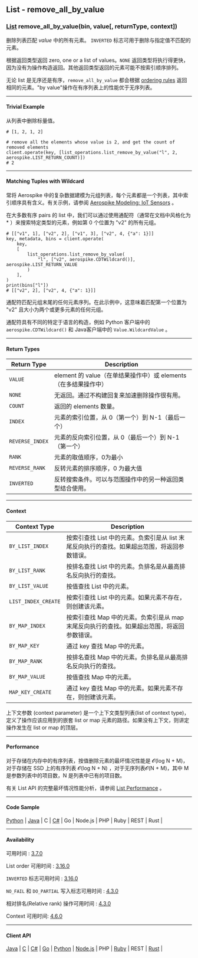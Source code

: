 ## List - remove_all_by_value

### [List](https://docs.aerospike.com/docs/guide/cdt-list-ops.html) remove_all_by_value(bin, value[, returnType, context])

删除列表匹配 _value_ 中的所有元素。 `INVERTED` 标志可用于删除与指定值不匹配的元素。

根据返回类型返回 zero, one or a list of values。`NONE` 返回类型将执行得更快，因为没有为操作构造返回。其他返回类型返回的元素可能不按索引顺序排列。

无论 list 是无序还是有序，`remove_all_by_value` 都会根据 [ordering rules](https://docs.aerospike.com/docs/guide/cdt-ordering.html) 返回相同的元素。"by value"操作在有序列表上的性能优于无序列表。

---

#### Trivial Example

从列表中删除标量值。

```
# [1, 2, 1, 2]

# remove all the elements whose value is 2, and get the count of removed elements
client.operate(key, [list_operations.list_remove_by_value("l", 2, aerospike.LIST_RETURN_COUNT)])
# 2
```

---

#### Matching Tuples with Wildcard

常将 Aerospike 中的复杂数据建模为元组列表，每个元素都是一个列表，其中索引顺序具有含义。有关示例，请参阅 [Aerospike Modeling: IoT Sensors](https://dev.to/aerospike/aerospike-modeling-iot-sensors-453a) 。

在大多数有序 pairs 的 list 中，我们可以通过使用通配符（通常在文档中风格化为 * ）来搜索特定类型的元素，例如第 0 个位置为 "v2" 的所有元组。

```
# [["v1", 1], ["v2", 2], ["v1", 3], ["v2", 4, {"a": 1}]]
key, metadata, bins = client.operate(
    key,
    [
        list_operations.list_remove_by_value(
            "l", ["v2", aerospike.CDTWildcard()], aerospike.LIST_RETURN_VALUE
        )
    ],
)
print(bins["l"])
# [["v2", 2], ["v2", 4, {"a": 1}]]
```

通配符匹配元组末尾的任何元素序列。在此示例中，这意味着匹配第一个位置为 "v2" 且大小为两个或更多元素的任何元组。

通配符具有不同的特定于语言的构造，例如 Python 客户端中的 `aerospike.CDTWildcard()` 和 Java客户端中的 `Value.WildcardValue` 。

---

#### Return Types

| Return Type | Description |
| --- | --- |
| `VALUE` | element 的 value（在单结果操作中）或 elements（在多结果操作中） |
| `NONE` | 无返回。通过不构建回复来加速删除操作很有用。 |
| `COUNT` | 返回的 elements 数量。 |
| `INDEX` | 元素的索引位置，从 0（第一个）到 N-1（最后一个） |
| `REVERSE_INDEX` | 元素的反向索引位置，从 0（最后一个）到 N-1（第一个） |
| `RANK` | 元素的取值顺序，0为最小 |
| `REVERSE_RANK` | 反转元素的排序顺序，0 为最大值 |
| `INVERTED` | 反转搜索条件。可以与范围操作中的另一种返回类型结合使用。 |

---

#### Context

| Context Type | Description |
| --- | --- |
| `BY_LIST_INDEX` | 按索引查找 List 中的元素。负索引是从 list 末尾反向执行的查找。如果超出范围，将返回参数错误。 |
| `BY_LIST_RANK` | 按排名查找 List 中的元素。负排名是从最高排名反向执行的查找。 | 
| `BY_LIST_VALUE` | 按值查找 List 中的元素。 |
| `LIST_INDEX_CREATE` | 按索引查找 List 中的元素。如果元素不存在，则创建该元素。 |
| `BY_MAP_INDEX` | 按索引查找 Map 中的元素。负索引是从 map 末尾反向执行的查找。如果超出范围，将返回参数错误。 |
| `BY_MAP_KEY` | 通过 key 查找 Map 中的元素。 |
| `BY_MAP_RANK` | 按排名查找 Map 中的元素。负排名是从最高排名反向执行的查找。 |
| `BY_MAP_VALUE` | 按值查找 Map 中的元素。 |
| `MAP_KEY_CREATE` | 通过 key 查找 Map 中的元素。如果元素不存在，则创建该元素。 |

上下文参数 (context parameter) 是一个上下文类型列表(list of context type)，定义了操作应该应用到的嵌套 list or map 元素的路径。如果没有上下文，则讲定操作发生在 list or map 的顶层。

---

#### Performance

对于存储在内存中的有序列表，按值删除元素的最坏情况性能是 𝓞(log N + M)，对于存储在 SSD 上的有序列表 𝓞(log N + N) ，对于无序列表𝓞(N + M)，其中 M 是参数列表中的项目数，N 是列表中已有的项目数。

有关 List API 的完整最坏情况性能分析，请参阅 [List Performance](https://docs.aerospike.com/docs/guide/cdt-list-performance.html) 。

---

#### Code Sample

[Python](https://github.com/aerospike-examples/aerospike-operations-examples/blob/master/python/list/remove_all_by_value.py) | [Java](https://github.com/aerospike/aerospike-client-java/blob/master/test/src/com/aerospike/test/sync/basic/TestOperateList.java) | C | [C#](https://github.com/aerospike/aerospike-client-csharp/blob/master/Framework/AerospikeTest/Sync/Basic/TestOperateList.cs) | Go | Node.js | PHP | Ruby | REST | Rust |

---

#### Availability

可用时间 : [3.7.0](https://www.aerospike.com/enterprise/download/server/notes.html#3.7.0.1)

List order 可用时间 : [3.16.0](https://www.aerospike.com/enterprise/download/server/notes.html#3.16.0.1)

`INVERTED` 标志可用时间 : [3.16.0](https://www.aerospike.com/enterprise/download/server/notes.html#3.16.0.1)

`NO_FAIL` 和 `DO_PARTIAL` 写入标志可用时间 : [4.3.0](https://www.aerospike.com/enterprise/download/server/notes.html#4.3.0.2)

相对排名(Relative rank) 操作可用时间 : [4.3.0](https://www.aerospike.com/enterprise/download/server/notes.html#4.3.0.2)

Context 可用时间: [4.6.0](https://www.aerospike.com/enterprise/download/server/notes.html#4.6.0.2)

---

#### Client API

[Java](https://www.aerospike.com/apidocs/java/com/aerospike/client/cdt/ListOperation.html#removeByValue-java.lang.String-com.aerospike.client.Value-int-com.aerospike.client.cdt.CTX...-) | [C](https://www.aerospike.com/apidocs/c/df/d6c/group__list__operations.html#gae0e044ffc3ce8dd3c9031715e7160908) | [C#](https://www.aerospike.com/apidocs/csharp/html/M_Aerospike_Client_ListOperation_RemoveByValue.htm) | [Go](https://godoc.org/github.com/aerospike/aerospike-client-go#ListRemoveByValueOp) | [Python](https://aerospike-python-client.readthedocs.io/en/latest/aerospike_helpers.operations.html#aerospike_helpers.operations.list_operations.list_remove_by_value) | [Node.js](https://www.aerospike.com/apidocs/nodejs/module-aerospike_lists.html#.removeByValue__anchor) | PHP | [Ruby](https://www.rubydoc.info/gems/aerospike/Aerospike/CDT/ListOperation#remove_by_value-class_method) | REST | [Rust](https://docs.rs/aerospike/latest/aerospike/operations/lists/fn.remove_by_value.html) |